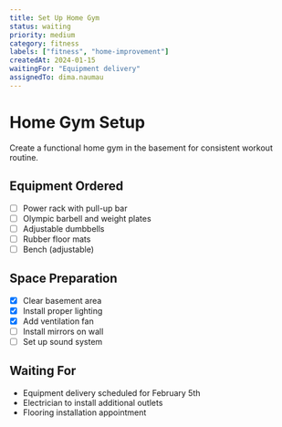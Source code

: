 ```yaml
---
title: Set Up Home Gym
status: waiting
priority: medium
category: fitness
labels: ["fitness", "home-improvement"]
createdAt: 2024-01-15
waitingFor: "Equipment delivery"
assignedTo: dima.naumau
---
```


# Home Gym Setup

Create a functional home gym in the basement for consistent workout routine.

## Equipment Ordered

- [ ] Power rack with pull-up bar
- [ ] Olympic barbell and weight plates
- [ ] Adjustable dumbbells
- [ ] Rubber floor mats
- [ ] Bench (adjustable)

## Space Preparation

- [x] Clear basement area
- [x] Install proper lighting
- [x] Add ventilation fan
- [ ] Install mirrors on wall
- [ ] Set up sound system

## Waiting For

- Equipment delivery scheduled for February 5th
- Electrician to install additional outlets
- Flooring installation appointment
